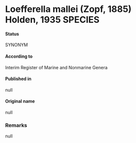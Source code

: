 # Loefferella mallei (Zopf, 1885) Holden, 1935 SPECIES

#### Status
SYNONYM

#### According to
Interim Register of Marine and Nonmarine Genera

#### Published in
null

#### Original name
null

### Remarks
null